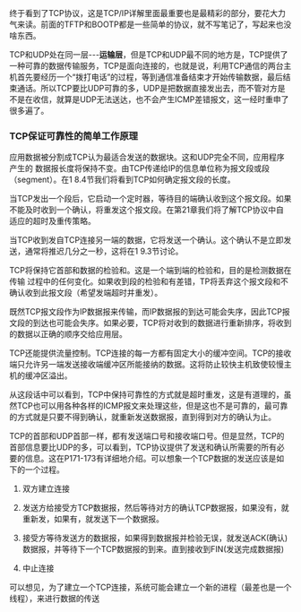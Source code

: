 终于看到了TCP协议，这是TCP/IP详解里面最重要也是最精彩的部分，要花大力气来读。前面的TFTP和BOOTP都是一些简单的协议，就不写笔记了，写起来也没啥东西。

TCP和UDP处在同一层---**运输层**，但是TCP和UDP最不同的地方是，TCP提供了一种可靠的数据传输服务，TCP是面向连接的，也就是说，利用TCP通信的两台主机首先要经历一个“拨打电话”的过程，等到通信准备结束才开始传输数据，最后结束通话。所以TCP要比UDP可靠的多，UDP是把数据直接发出去，而不管对方是不是在收信，就算是UDP无法送达，也不会产生ICMP差错报文，这一经时重申了很多遍了。


### TCP保证可靠性的简单工作原理

应用数据被分割成TCP认为最适合发送的数据块。这和UDP完全不同，应用程序产生的 数据报长度将保持不变。由TCP传递给IP的信息单位称为报文段或段（segment）。在1 8.4节我们将看到TCP如何确定报文段的长度。

当TCP发出一个段后，它启动一个定时器，等待目的端确认收到这个报文段。如果不能及时收到一个确认，将重发这个报文段。在第21章我们将了解TCP协议中自适应的超时及重传策略。

当TCP收到发自TCP连接另一端的数据，它将发送一个确认。这个确认不是立即发送，通常将推迟几分之一秒，这将在1 9.3节讨论。

TCP将保持它首部和数据的检验和。这是一个端到端的检验和，目的是检测数据在传输 过程中的任何变化。如果收到段的检验和有差错，TP将丢弃这个报文段和不确认收到此报文段（希望发端超时并重发）。

既然TCP报文段作为IP数据报来传输，而IP数据报的到达可能会失序，因此TCP报文段的到达也可能会失序。如果必要，TCP将对收到的数据进行重新排序，将收到的数据以正确的顺序交给应用层。

TCP还能提供流量控制。TCP连接的每一方都有固定大小的缓冲空间。TCP的接收端只允许另一端发送接收端缓冲区所能接纳的数据。这将防止较快主机致使较慢主机的缓冲区溢出。

从这段话中可以看到，TCP中保持可靠性的方式就是超时重发，这是有道理的，虽然TCP也可以用各种各样的ICMP报文来处理这些，但是这也不是可靠的，最可靠的方式就是只要不得到确认，就重新发送数据报，直到得到对方的确认为止。

TCP的首部和UDP首部一样，都有发送端口号和接收端口号。但是显然，TCP的首部信息要比UDP的多，可以看到，TCP协议提供了发送和确认所需要的所有必要的信息。这在P171-173有详细地介绍。可以想象一个TCP数据的发送应该是如下的一个过程。

1. 双方建立连接

1. 发送方给接受方TCP数据报，然后等待对方的确认TCP数据报，如果没有，就重新发，如果有，就发送下一个数据报。

1. 接受方等待发送方的数据报，如果得到数据报并检验无误，就发送ACK(确认)数据报，并等待下一个TCP数据报的到来。直到接收到FIN(发送完成数据报)

1. 中止连接

可以想见，为了建立一个TCP连接，系统可能会建立一个新的进程（最差也是一个线程），来进行数据的传送